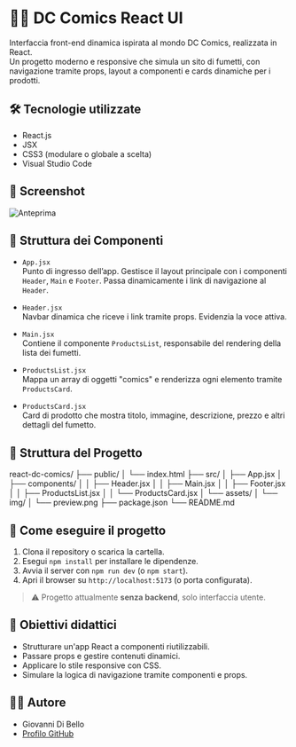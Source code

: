# 🦸‍♂️ DC Comics React UI

Interfaccia front-end dinamica ispirata al mondo DC Comics, realizzata in React.  
Un progetto moderno e responsive che simula un sito di fumetti, con navigazione tramite props, layout a componenti e cards dinamiche per i prodotti.

## 🛠️ Tecnologie utilizzate

- React.js
- JSX
- CSS3 (modulare o globale a scelta)
- Visual Studio Code

## 📸 Screenshot

![Anteprima](./img/preview.png)

## 🧱 Struttura dei Componenti

- `App.jsx`  
  Punto di ingresso dell’app. Gestisce il layout principale con i componenti `Header`, `Main` e `Footer`. Passa dinamicamente i link di navigazione al `Header`.

- `Header.jsx`  
  Navbar dinamica che riceve i link tramite props. Evidenzia la voce attiva.

- `Main.jsx`  
  Contiene il componente `ProductsList`, responsabile del rendering della lista dei fumetti.

- `ProductsList.jsx`  
  Mappa un array di oggetti "comics" e renderizza ogni elemento tramite `ProductsCard`.

- `ProductsCard.jsx`  
  Card di prodotto che mostra titolo, immagine, descrizione, prezzo e altri dettagli del fumetto.

## 📁 Struttura del Progetto

react-dc-comics/ ├── public/ │ └── index.html ├── src/ │ ├── App.jsx │ ├── components/ │ │ ├── Header.jsx │ │ ├── Main.jsx │ │ ├── Footer.jsx │ │ ├── ProductsList.jsx │ │ └── ProductsCard.jsx │ └── assets/ │ └── img/ │ └── preview.png ├── package.json └── README.md

## 🚀 Come eseguire il progetto

1. Clona il repository o scarica la cartella.
2. Esegui `npm install` per installare le dipendenze.
3. Avvia il server con `npm run dev` (o `npm start`).
4. Apri il browser su `http://localhost:5173` (o porta configurata).

> ⚠️ Progetto attualmente **senza backend**, solo interfaccia utente.

## 🎯 Obiettivi didattici

- Strutturare un'app React a componenti riutilizzabili.
- Passare props e gestire contenuti dinamici.
- Applicare lo stile responsive con CSS.
- Simulare la logica di navigazione tramite componenti e props.

## 👨‍💻 Autore

- Giovanni Di Bello  
- [Profilo GitHub](https://github.com/giovannidibello)

